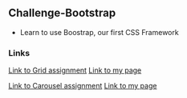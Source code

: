 ## Challenge-Bootstrap

- Learn to use Boostrap, our first CSS Framework

### Links

[Link to Grid assignment](https://github.com/becodeorg/atw-giertz-2-17/blob/master/1.The-Fields/4.HTML-CSS/3.CSS-Frameworks/1.Exercise-Grid-Away.md)
[Link to my page](https://nbenin.github.io/challenge-bootstrap/grid)


[Link to Carousel assignment](https://github.com/becodeorg/atw-giertz-2-17/blob/master/1.The-Fields/4.HTML-CSS/3.CSS-Frameworks/2.Exercise-Carousel.md)
[Link to my page](https://nbenin.github.io/challenge-bootstrap/carousel)
